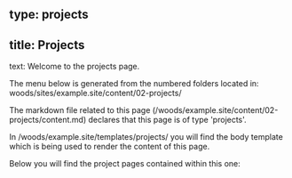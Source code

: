 type: projects
----
title: Projects
----
text: Welcome to the projects page.

The menu below is generated from the numbered folders located in: woods/sites/example.site/content/02-projects/

The markdown file related to this page (/woods/example.site/content/02-projects/content.md) declares that this page is of type 'projects'.

In /woods/example.site/templates/projects/ you will find the body template which is being used to render the content of this page.

Below you will find the project pages contained within this one: